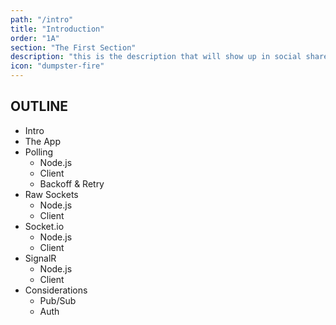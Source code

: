```yaml
---
path: "/intro"
title: "Introduction"
order: "1A"
section: "The First Section"
description: "this is the description that will show up in social shares"
icon: "dumpster-fire"
---
```


## OUTLINE

- Intro
- The App
- Polling
  - Node.js
  - Client
  - Backoff & Retry
- Raw Sockets
  - Node.js
  - Client
- Socket.io
  - Node.js
  - Client
- SignalR
  - Node.js
  - Client
- Considerations
  - Pub/Sub
  - Auth
